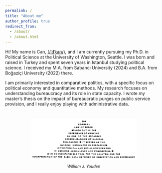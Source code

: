 ```yaml
---
permalink: /
title: "About me"
author_profile: true
redirect_from: 
  - /about/
  - /about.html
---
```


Hi! My name is Can, <a href="https://en.wikipedia.org/wiki/Help:IPA/English" target="_blank" rel="noopener noreferrer">(/ˈd͡ʒan/)</a>, and I am currently pursuing my Ph.D. in Political Science at the University of Washington, Seattle. I was born and raised in Turkey and spent seven years in Istanbul studying political science. I received my M.A. from Sabancı University (2024) and B.A. from Boğaziçi University (2022) there.

I am primarily interested in comparative politics, with a specific focus on political economy and quantitative methods. My research focuses on understanding bureaucracy and its role in state capacity. I wrote my master’s thesis on the impact of bureaucratic purges on public service provision, and I really enjoy playing with administrative data.


<figure style="text-align: center; margin-top: 40px;">
  <img src="images/youden.gif" alt="the normal law of error" style="max-width: 80%; margin-bottom: 10px;">
  <figcaption style="font-size: 0.9em; font-style: italic;">William J. Youden</figcaption>
</figure>
